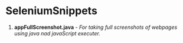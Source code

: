 # SeleniumSnippets

1. <b>appFullScreenshot.java</b> - <i>For taking full screenshots of webpages using java nad javaScript executer.</i>
